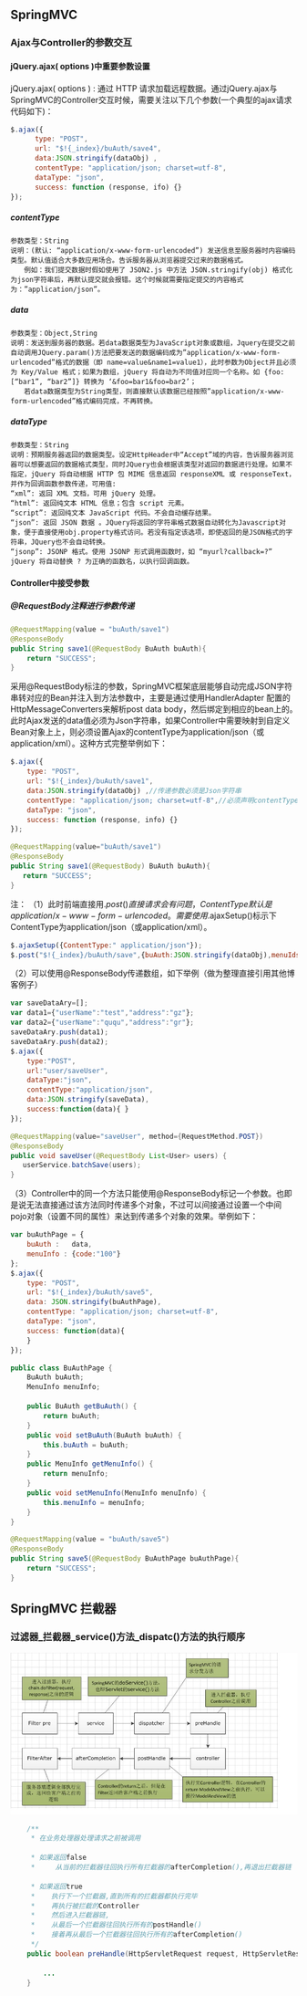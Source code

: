 

## SpringMVC


### Ajax与Controller的参数交互

#### jQuery.ajax( options )中重要参数设置

jQuery.ajax( options ) : 通过 HTTP 请求加载远程数据。通过jQuery.ajax与SpringMVC的Controller交互时候，需要关注以下几个参数(一个典型的ajax请求代码如下)：
```js
$.ajax({
      type: "POST",
      url: "$!{_index}/buAuth/save4",
      data:JSON.stringify(dataObj) ,
      contentType: "application/json; charset=utf-8",
      dataType: "json",
      success: function (response, ifo) {}
});
```
##### contentType
    参数类型：String
    说明：(默认: “application/x-www-form-urlencoded”) 发送信息至服务器时内容编码类型。默认值适合大多数应用场合。告诉服务器从浏览器提交过来的数据格式。
    　　例如：我们提交数据时假如使用了 JSON2.js 中方法 JSON.stringify(obj) 格式化为json字符串后，再默认提交就会报错。这个时候就需要指定提交的内容格式为：”application/json”。
    
##### data
    参数类型：Object,String
    说明：发送到服务器的数据。若data数据类型为JavaScript对象或数组，Jquery在提交之前自动调用JQuery.param()方法把要发送的数据编码成为”application/x-www-form- urlencoded”格式的数据（即 name=value&name1=value1），此时参数为Object并且必须为 Key/Value 格式；如果为数组，jQuery 将自动为不同值对应同一个名称。如 {foo:[“bar1”, “bar2”]} 转换为 ‘&foo=bar1&foo=bar2’；
    　　若data数据类型为String类型，则直接默认该数据已经按照”application/x-www-form-urlencoded”格式编码完成，不再转换。
    
##### dataType
    参数类型：String
    说明：预期服务器返回的数据类型。设定HttpHeader中“Accept”域的内容，告诉服务器浏览器可以想要返回的数据格式类型，同时JQuery也会根据该类型对返回的数据进行处理。如果不指定，jQuery 将自动根据 HTTP 包 MIME 信息返回 responseXML 或 responseText，并作为回调函数参数传递，可用值:
    “xml”: 返回 XML 文档，可用 jQuery 处理。
    “html”: 返回纯文本 HTML 信息；包含 script 元素。
    “script”: 返回纯文本 JavaScript 代码。不会自动缓存结果。
    “json”: 返回 JSON 数据 。JQuery将返回的字符串格式数据自动转化为Javascript对象，便于直接使用obj.property格式访问。若没有指定该选项，即使返回的是JSON格式的字符串，JQuery也不会自动转换。
    “jsonp”: JSONP 格式。使用 JSONP 形式调用函数时，如 “myurl?callback=?” jQuery 将自动替换 ? 为正确的函数名，以执行回调函数。



#### Controller中接受参数

##### @RequestBody注释进行参数传递

```java
@RequestMapping(value = "buAuth/save1")
@ResponseBody
public String save1(@RequestBody BuAuth buAuth){
    return "SUCCESS";
}
```
采用@RequestBody标注的参数，SpringMVC框架底层能够自动完成JSON字符串转对应的Bean并注入到方法参数中，主要是通过使用HandlerAdapter 配置的HttpMessageConverters来解析post data body，然后绑定到相应的bean上的。此时Ajax发送的data值必须为Json字符串，如果Controller中需要映射到自定义Bean对象上上，则必须设置Ajax的contentType为application/json（或application/xml）。这种方式完整举例如下：

```js
$.ajax({
    type: "POST",
    url: "$!{_index}/buAuth/save1",
    data:JSON.stringify(dataObj) ,//传递参数必须是Json字符串
    contentType: "application/json; charset=utf-8",//必须声明contentType为application/json,否则后台使用@RequestBody标注的话无法解析参数
    dataType: "json",
    success: function (response, info) {}
});
```

```java
@RequestMapping(value="buAuth/save1")
@ResponseBody
public String save1(@RequestBody) BuAuth buAuth){
   return "SUCCESS";
}
```
注：
（1）此时前端直接用$.post()直接请求会有问题，ContentType默认是application/x-www-form-urlencoded。需要使用$.ajaxSetup()标示下ContentType为application/json（或application/xml）。
```js
$.ajaxSetup({ContentType:" application/json"});
$.post("$!{_index}/buAuth/save",{buAuth:JSON.stringify(dataObj),menuIds:menu_ids},function(result){});
```
（2）可以使用@ResponseBody传递数组，如下举例（做为整理直接引用其他博客例子）
```js
var saveDataAry=[];
var data1={"userName":"test","address":"gz"};
var data2={"userName":"ququ","address":"gr"};
saveDataAry.push(data1);
saveDataAry.push(data2);
$.ajax({
    type:"POST",
    url:"user/saveUser",
    dataType:"json",
    contentType:"application/json",
    data:JSON.stringify(saveData),
    success:function(data){ }
});
```
```java
@RequestMapping(value="saveUser", method={RequestMethod.POST})
@ResponseBody
public void saveUser(@RequestBody List<User> users) {
   userService.batchSave(users);
}
```
（3）Controller中的同一个方法只能使用@ResponseBody标记一个参数。也即是说无法直接通过该方法同时传递多个对象，不过可以间接通过设置一个中间pojo对象（设置不同的属性）来达到传递多个对象的效果。举例如下：
```js
var buAuthPage = {
    buAuth :   data,
    menuInfo : {code:"100"}
};
$.ajax({
    type: "POST",
    url: "$!{_index}/buAuth/save5",
    data: JSON.stringify(buAuthPage),
    contentType: "application/json; charset=utf-8",
    dataType: "json",
    success: function(data){
    }
});
```
```java
public class BuAuthPage {
    BuAuth buAuth;
    MenuInfo menuInfo;

    public BuAuth getBuAuth() {
        return buAuth;
    }
    public void setBuAuth(BuAuth buAuth) {
        this.buAuth = buAuth;
    }
    public MenuInfo getMenuInfo() {
        return menuInfo;
    }
    public void setMenuInfo(MenuInfo menuInfo) {
        this.menuInfo = menuInfo;
    }
}
```
```java
@RequestMapping(value = "buAuth/save5")
@ResponseBody
public String save5(@RequestBody BuAuthPage buAuthPage){
    return "SUCCESS";
}
```


## SpringMVC 拦截器

### 过滤器_拦截器_service()方法_dispatc()方法的执行顺序

![过滤器_拦截器_service()方法_dispatc()方法的执行顺序](./过滤器_拦截器_service()方法_dispatc()方法的执行顺序.jpg)

```java
    /**
     * 在业务处理器处理请求之前被调用

     * 如果返回false
     *     从当前的拦截器往回执行所有拦截器的afterCompletion(),再退出拦截器链
     
     * 如果返回true
     *    执行下一个拦截器,直到所有的拦截器都执行完毕
     *    再执行被拦截的Controller
     *    然后进入拦截器链,
     *    从最后一个拦截器往回执行所有的postHandle()
     *    接着再从最后一个拦截器往回执行所有的afterCompletion()
     */
    public boolean preHandle(HttpServletRequest request, HttpServletResponse response, Object handler) throws Exception {

        ...
    }
```

